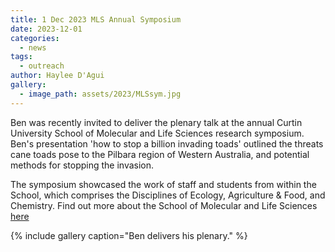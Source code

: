 ```yaml
---
title: 1 Dec 2023 MLS Annual Symposium
date: 2023-12-01
categories:
  - news
tags:
  - outreach
author: Haylee D'Agui
gallery:
  - image_path: assets/2023/MLSsym.jpg
---
```


Ben was recently invited to deliver the plenary talk at the annual Curtin University School of Molecular and Life Sciences research symposium.
Ben's presentation 'how to stop a billion invading toads' outlined the threats cane toads pose to the Pilbara region of Western Australia, and potential methods for stopping the invasion.

The symposium showcased the work of staff and students from within the School, which comprises the Disciplines of Ecology, Agriculture & Food, and Chemistry. Find out more about the School of Molecular and Life Sciences [here](https://www.curtin.edu.au/about/learning-teaching/science-engineering/school-of-molecular-life-sciences/)

{% include gallery caption="Ben delivers his plenary." %}